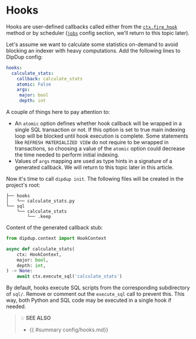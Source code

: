 # Hooks

Hooks are user-defined callbacks called either from the [`ctx.fire_hook`](../context/reference.md) method or by scheduler ([`jobs`](jobs.md) config section, we'll return to this topic later).

Let's assume we want to calculate some statistics on-demand to avoid blocking an indexer with heavy computations. Add the following lines to DipDup config:

```yaml
hooks:
  calculate_stats:
    callback: calculate_stats
    atomic: False
    args:
     major: bool
     depth: int
```

A couple of things here to pay attention to:

* An `atomic` option defines whether hook callback will be wrapped in a single SQL transaction or not. If this option is set to true main indexing loop will be blocked until hook execution is complete. Some statements like `REFRESH MATERIALIZED VIEW` do not require to be wrapped in transactions, so choosing a value of the `atomic` option could decrease the time needed to perform initial indexing.
* Values of `args` mapping are used as type hints in a signature of a generated callback. We will return to this topic later in this article.

Now it's time to call `dipdup init`. The following files will be created in the project's root:

```text
├── hooks
│   └── calculate_stats.py
└── sql
    └── calculate_stats
        └── .keep
```

Content of the generated callback stub:

```python
from dipdup.context import HookContext

async def calculate_stats(
    ctx: HookContext,
    major: bool,
    depth: int,
) -> None:
    await ctx.execute_sql('calculate_stats')
```

By default, hooks execute SQL scripts from the corresponding subdirectory of `sql/`. Remove or comment out the `execute_sql` call to prevent this. This way, both Python and SQL code may be executed in a single hook if needed.

> 💡 **SEE ALSO**
>
> * {{ #summary config/hooks.md}}
